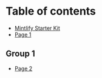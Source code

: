 # Table of contents

* [Mintlify Starter Kit](README.md)
* [Page 1](page-1.md)

## Group 1

* [Page 2](group-1/page-2.md)
